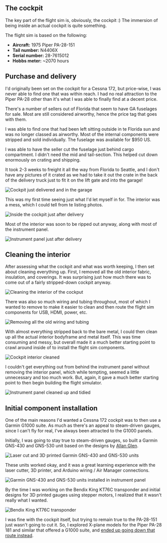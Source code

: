 ## The cockpit

The key part of the flight sim is, obviously, the cockpit :) The immersion of being inside an actual cockpit is quite something.

The flight sim is based on the following:

* **Aircraft:** 1975 Piper PA-28-151
* **Tail number:** N4406X
* **Serial number:** 28-7615012
* **Hobbs meter:** ~2070 hours

## Purchase and delivery

I'd originally been set on the cockpit for a Cessna 172, but price-wise, I was never able to find one that was within reach. I had no real attraction to the Piper PA-28 other than it's what I was able to finally find at a decent price.

There's a number of sellers out of Florida that seem to have GA fuselages for sale. Most are still considered airworthy, hence the price tag that goes with them.

I was able to find one that had been left sitting outside in te Florida sun and was no longer classed as airworthy. Most of the internal components were stripped and sold individually. The fuselage was available for $950 US.

I was able to have the seller cut the fuselage just behind cargo compartment. I didn't need the mid and tail-section. This helped cut down enormously on crating and shipping.

It took 2-3 weeks to freight it all the way from Florida to Seattle, and I don't have any pictures of it crated as we had to take it out the crate in the back of the delivery truck just to fit it on the lift gate and into the garage!

![Cockpit just delivered and in the garage](images/cockpit/just-delivered.jpg)

This was my first time seeing just what I'd let myself in for. The interior was a mess, which I could tell from te listing photos.

![Inside the cockpit just after delivery](images/cockpit/just-delivered-interior.jpg)

Most of the interior was soon to be ripped out anyway, along with most of the instrument panel.

![Instrument panel just after delivery](images/cockpit/just-delivered-dash.jpg)

## Cleaning the interior

After assessing what the cockpit and what was worth keeping, I then set about cleaning everything up. First, I removed all the old interior fabric, insulation, and coverings. It was surprising just how much there was to come out of a fairly stripped-down cockpit anyway.

![Cleaning the interior of the cockput](images/cockpit/cleaning-interior.jpg)

There was also so much wiring and tubing throughout, most of which I wanted to remove to make it easier to clean and then route the flight sim components for USB, HDMI, power, etc.

![Removing all the old wiring and tubing](images/cockpit/cleaning-wiring.jpg)

With almost everything stripped back to the bare metal, I could then clean up all the actual interior bodyframe and metal itself. This was time consuming and messy, but overall made it a much better starting point to crawl around inside of to install the flight sim components.

![Cockpit interior cleaned](images/cockpit/interior-cleaned.jpg)

I couldn't get everything out from behind the instrument panel without removing the interior panel, which while tempting, seemed a little unnecessary and too much work. But, again, it gave a much better starting point to then begin building the flight simulator.

![Instrument panel cleaned up and tidied](images/cockpit/interior-cleaned-dash.jpg)

## Initial component installation

One of the main reasons I'd wanted a Cessna 172 cockpit was to then use a Garmin G1000 suite. As much as there's an appeal to steam-driven gauges, since I can't fly for real, I've always been attracted to the G1000 panels.

Initially, I was going to stay true to steam-driven gauges, so built a Garmin GNS-430 and GNS-530 unit based on the designs by [Allan Glen](https://cessna172sim.allanglen.com/).

![Laser cut and 3D printed Garmin GNS-430 and GNS-530 units](images/cockpit/gns-430-530.jpg)

These units worked okay, and it was a great learning experience with the laser cutter, 3D printer, and Arduino wiring / Air Manager connections.

![Garmin GNS-430 and GNS-530 units installed in instrument panel](images/cockpit/initial-instrument-panel.jpg)

By the time I was working on the Bendix King KT76C transponder and initial designs for 3D printed gauges using stepper motors, I realized that it wasn't really what I wanted.

![Bendix King KT76C transponder](images/cockpit/kt76c.jpg)

I was fine with the cockpit itself, but trying to remain true to the PA-28-151 just wasn't going to cut it. So, I explored X-plane models for the Piper PA-28 181 and similar that offered a G1000 suite, and [ended up going down that route instead](g1000.md).
